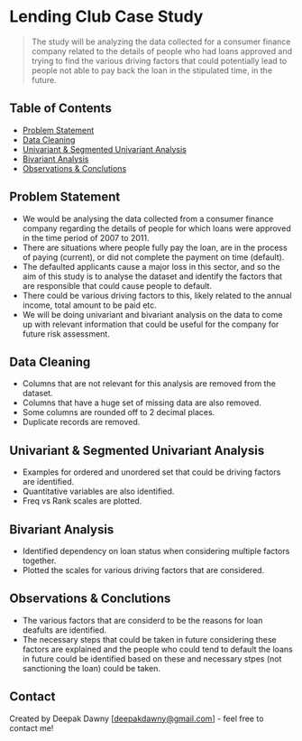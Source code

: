 # Lending Club Case Study
> The study will be analyzing the data collected for a consumer finance company related to the details of people who had loans approved and trying to find the various driving factors that could potentially lead to people not able to pay back the loan in the stipulated time, in the future.


## Table of Contents
* [Problem Statement](#problem-statement)
* [Data Cleaning](#data-cleaning)
* [Univariant & Segmented Univariant Analysis](#univariant-&-segmented-univariant-analysis)
* [Bivariant Analysis](#bivariant-analysis)
* [Observations & Conclutions](#observations-&-conclutions)


## Problem Statement
- We would be analysing the data collected from a consumer finance company regarding the details of people for which loans were approved in the time period of 2007 to 2011.
- There are situations where people fully pay the loan, are in the process of paying (current), or did not complete the payment on time (default).
- The defaulted applicants cause a major loss in this sector, and so the aim of this study is to analyse the dataset and identify the factors that are responsible that could cause people to default.
- There could be various driving factors to this, likely related to the annual income, total amount to be paid etc.
- We will be doing univariant and bivariant analysis on the data to come up with relevant information that could be useful for the company for future risk assessment.


## Data Cleaning
- Columns that are not relevant for this analysis are removed from the dataset.
- Columns that have a huge set of missing data are also removed.
- Some columns are rounded off to 2 decimal places.
- Duplicate records are removed.


## Univariant & Segmented Univariant Analysis
- Examples for ordered and unordered set that could be driving factors are identified.
- Quantitative variables are also identified.
- Freq vs Rank scales are plotted.


## Bivariant Analysis
- Identified dependency on loan status when considering multiple factors together.
- Plotted the scales for various driving factors that are considered.

## Observations & Conclutions
- The various factors that are considerd to be the reasons for loan deafults are identified.
- The necessary steps that could be taken in future considering these factors are explained and the people who could tend to default the loans in future could be identified based on these and necessary stpes (not sanctioning the loan) could be taken.


## Contact
Created by Deepak Dawny [deepakdawny@gmail.com] - feel free to contact me!
